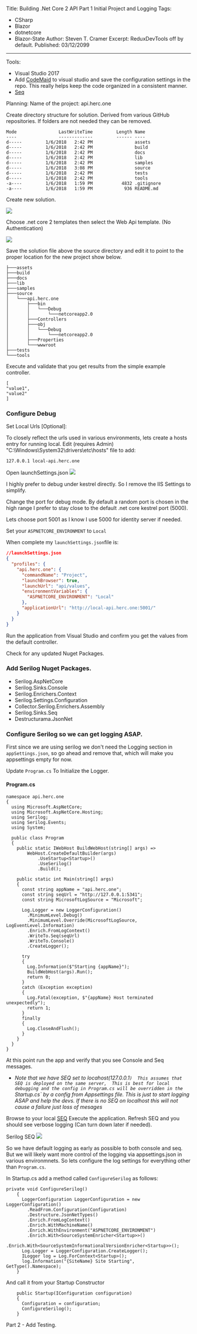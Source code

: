 ﻿Title: Building .Net Core 2 API Part 1 Initial Project and Logging
Tags: 
  - CSharp 
  - Blazor 
  - dotnetcore 
  - Blazor-State
Author: Steven T. Cramer
Excerpt: ReduxDevTools off by default. 
Published: 03/12/2099
---

Tools:  

* Visual Studio 2017
* Add [CodeMaid](http://www.codemaid.net/) to visual studio and save the configuration settings in the repo.  This really helps keep the code organized in a consistent manner.
* [Seq](https://getseq.net/)

Planning:
Name of the project:  api.herc.one

Create directory structure for solution.  Derived from various GitHub repositories. If folders are not needed they can be removed.

```
Mode                LastWriteTime         Length Name
----                -------------         ------ ----
d-----         1/6/2018   2:42 PM                assets
d-----         1/6/2018   2:42 PM                build
d-----         1/6/2018   2:42 PM                docs
d-----         1/6/2018   2:42 PM                lib
d-----         1/6/2018   2:42 PM                samples
d-----         1/6/2018   3:08 PM                source
d-----         1/6/2018   2:42 PM                tests
d-----         1/6/2018   2:42 PM                tools
-a----         1/6/2018   1:59 PM           4832 .gitignore
-a----         1/6/2018   1:59 PM            936 README.md

```
Create new solution.

![](/content/images/2018/04/2018-04-01_1646.png)

Choose .net core 2 templates then select the Web Api template. (No Authentication)

![](/content/images/2018/04/2018-04-01_1647.png)

Save the solution file above the source directory and edit it to point to the proper location for the new project show below.
```
├───assets
├───build
├───docs
├───lib
├───samples
├───source
│   └───api.herc.one
│       ├───bin
│       │   └───Debug
│       │       └───netcoreapp2.0
│       ├───Controllers
│       ├───obj
│       │   └───Debug
│       │       └───netcoreapp2.0
│       ├───Properties
│       └───wwwroot
├───tests
└───tools
```

Execute and validate that you get results from the simple example controller.

```
[
"value1",
"value2"
]
```
### Configure Debug

Set Local Urls [Optional]:

To closely reflect the urls used in various environments, lets create a hosts entry for running local. Edit (requires Admin) "C:\Windows\System32\drivers\etc\hosts" file to add:

`127.0.0.1 local-api.herc.one`

Open launchSettings.json
![](/content/images/2018/04/2018-04-01_1730.png)

I highly prefer to debug under kestrel directly.  So I remove the IIS Settings to simplify.

Change the port for debug mode.  By default a random port is chosen in the high range I prefer to stay close to the default .net core kestrel port (5000).

Lets choose port 5001 as I know I use 5000 for identity server if needed.

Set your `ASPNETCORE_ENVIRONMENT` to `Local`

When complete my `launchSettings.json`file is:

```json
//launchSettings.json
{
  "profiles": {
    "api.herc.one": {
      "commandName": "Project",
      "launchBrowser": true,
      "launchUrl": "api/values",
      "environmentVariables": {
        "ASPNETCORE_ENVIRONMENT": "Local"
      },
      "applicationUrl": "http://local-api.herc.one:5001/"
    }
  }
}
```

Run the application from Visual Studio and confirm you get the values from the default controller.

Check for any updated Nuget Packages.

### Add Serilog Nuget Packages.
* Serilog.AspNetCore
* Serilog.Sinks.Console
* Serilog.Enrichers.Context
* Serilog.Settings.Configuration
* Collector.Serilog.Enrichers.Assembly
* Serilog.Sinks.Seq
* Destructurama.JsonNet

### Configure Serilog so we can get logging ASAP.

First since we are using serilog we don't need the Logging section in `appSettings.json`, so go ahead and remove that, which will make you appsettings empty for now.

Update `Program.cs` To Initialize the Logger.

#### Program.cs
```
namespace api.herc.one
{
  using Microsoft.AspNetCore;
  using Microsoft.AspNetCore.Hosting;
  using Serilog;
  using Serilog.Events;
  using System;

  public class Program
  {
    public static IWebHost BuildWebHost(string[] args) =>
        WebHost.CreateDefaultBuilder(args)
            .UseStartup<Startup>()
            .UseSerilog()
            .Build();

    public static int Main(string[] args)
    {
      const string appName = "api.herc.one";
      const string seqUrl = "http://127.0.0.1:5341";
      const string MicrosoftLogSource = "Microsoft";

      Log.Logger = new LoggerConfiguration()
        .MinimumLevel.Debug()
        .MinimumLevel.Override(MicrosoftLogSource, LogEventLevel.Information)
        .Enrich.FromLogContext()
        .WriteTo.Seq(seqUrl)
        .WriteTo.Console()
        .CreateLogger();

      try
      {
        Log.Information($"Starting {appName}");
        BuildWebHost(args).Run();
        return 0;
      }
      catch (Exception exception)
      {
        Log.Fatal(exception, $"{appName} Host terminated unexpectedly");
        return 1;
      }
      finally
      {
        Log.CloseAndFlush();
      }
    }
  }
}
```
At this point run the app and verify that you see Console and Seq messages.

- _Note that we have SEQ set to locahost(127.0.0.1`) 
This assumes that SEQ is deployed on the same server,  This is best for local debugging and the config in Program.cs will be overridden in the `Startup.cs` by a config from Appsettings file.  This is just to start logging ASAP and help the devs.  If there is no SEQ on localhost this will not cause a failure just loss of mesages_

Browse to your local [SEQ](http://localhost:5341/) Execute the application.  Refresh SEQ and you should see verbose logging (Can turn down later if needed).

Serilog SEQ
![](/content/images/2018/04/2018-04-01_2132.png)

So we have default logging as early as possible to both console and seq.  But we will likely want more control of the logging via appsettings.json in various environmnets.  So lets configure the log settings for everything other than `Program.cs`.

In Startup.cs add a method called `ConfigureSerilog` as follows:

```
private void ConfigureSerilog()
    {
      LoggerConfiguration LoggerConfiguration = new LoggerConfiguration()
        .ReadFrom.Configuration(Configuration)
        .Destructure.JsonNetTypes()
        .Enrich.FromLogContext()
        .Enrich.WithMachineName()
        .Enrich.WithEnvironment("ASPNETCORE_ENVIRONMENT")
        .Enrich.With<SourceSystemEnricher<Startup>>()
        .Enrich.With<SourceSystemInformationalVersionEnricher<Startup>>();
      Log.Logger = LoggerConfiguration.CreateLogger();
      ILogger log = Log.ForContext<Startup>();
      log.Information("{SiteName} Site Starting", GetType().Namespace);
    }
```

And call it from your Startup Constructor
```
    public Startup(IConfiguration configuration)
    {
      Configuration = configuration;
      ConfigureSerilog();
    }
```

Part 2 - Add Testing.

